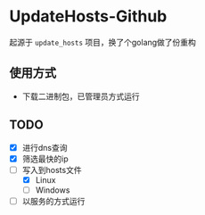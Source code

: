 # UpdateHosts-Github

起源于 `update_hosts` 项目，换了个golang做了份重构

## 使用方式

- 下载二进制包，已管理员方式运行

## TODO

- [x] 进行dns查询
- [x] 筛选最快的ip
- [ ] 写入到hosts文件
	- [x] Linux
	- [ ] Windows
- [ ] 以服务的方式运行
